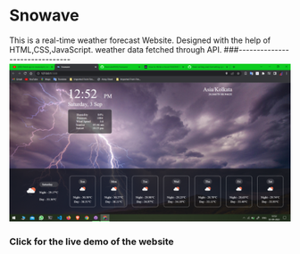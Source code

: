 # Snowave
This is a real-time weather forecast Website.
 Designed with the help of HTML,CSS,JavaScript.
 weather data fetched through API.
 ###-------------------------------
 <img src="preview.png">
 ### Click for the live demo of the website 
 <a href="https://ravindra9555.github.io/Snowave/"></a>
